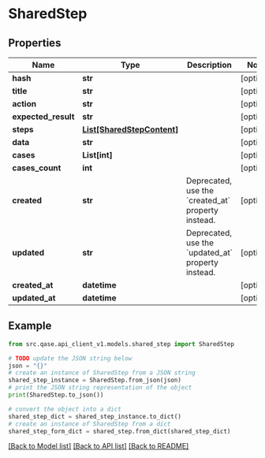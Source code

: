 # SharedStep


## Properties

Name | Type | Description | Notes
------------ | ------------- | ------------- | -------------
**hash** | **str** |  | [optional] 
**title** | **str** |  | [optional] 
**action** | **str** |  | [optional] 
**expected_result** | **str** |  | [optional] 
**steps** | [**List[SharedStepContent]**](SharedStepContent.md) |  | [optional] 
**data** | **str** |  | [optional] 
**cases** | **List[int]** |  | [optional] 
**cases_count** | **int** |  | [optional] 
**created** | **str** | Deprecated, use the &#x60;created_at&#x60; property instead. | [optional] 
**updated** | **str** | Deprecated, use the &#x60;updated_at&#x60; property instead. | [optional] 
**created_at** | **datetime** |  | [optional] 
**updated_at** | **datetime** |  | [optional] 

## Example

```python
from src.qase.api_client_v1.models.shared_step import SharedStep

# TODO update the JSON string below
json = "{}"
# create an instance of SharedStep from a JSON string
shared_step_instance = SharedStep.from_json(json)
# print the JSON string representation of the object
print(SharedStep.to_json())

# convert the object into a dict
shared_step_dict = shared_step_instance.to_dict()
# create an instance of SharedStep from a dict
shared_step_form_dict = shared_step.from_dict(shared_step_dict)
```
[[Back to Model list]](../README.md#documentation-for-models) [[Back to API list]](../README.md#documentation-for-api-endpoints) [[Back to README]](../README.md)


